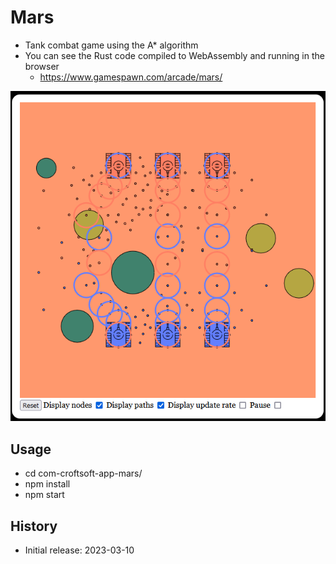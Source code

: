 # Mars

- Tank combat game using the A* algorithm
- You can see the Rust code compiled to WebAssembly and running in the browser
  - https://www.gamespawn.com/arcade/mars/

![CroftSoft Mars version 0.0.3-SNAPSHOT](./media/croftsoft-mars-v0.0.3-SNAPSHOT-2023-07-23-a.png)

## Usage

- cd com-croftsoft-app-mars/
- npm install
- npm start

## History

- Initial release: 2023-03-10

